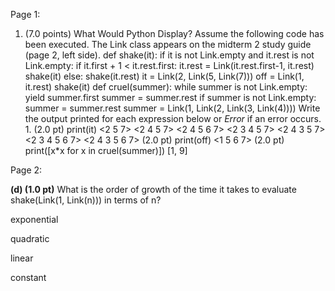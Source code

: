 Page 1:
1. (7.0 points) What Would Python Display? Assume the following code has been executed. The Link class appears on the midterm 2 study guide (page 2, left side). def shake(it): if it is not Link.empty and it.rest is not Link.empty: if it.first + 1 < it.rest.first: it.rest = Link(it.rest.first-1, it.rest) shake(it) else: shake(it.rest) it = Link(2, Link(5, Link(7))) off = Link(1, it.rest) shake(it) def cruel(summer): while summer is not Link.empty: yield summer.first summer = summer.rest if summer is not Link.empty: summer = summer.rest summer = Link(1, Link(2, Link(3, Link(4)))) Write the output printed for each expression below or _Error_ if an error occurs. 1. (2.0 pt) print(it) <2 5 7> <2 4 5 7> <2 4 5 6 7> <2 3 4 5 7> <2 4 3 5 7> <2 3 4 5 6 7> <2 4 3 5 6 7> (2.0 pt) print(off) <1 5 6 7> (2.0 pt) print([x*x for x in cruel(summer)]) [1, 9]

Page 2:

**(d) (1.0 pt)** What is the order of growth of the time it takes to evaluate shake(Link(1, Link(n))) in terms of n?

exponential

quadratic

linear

constant